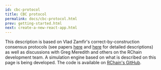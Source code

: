 ```yaml
---
id: cbc-protocol
title: CBC protocol
permalink: docs/cbc-protocol.html
prev: getting-started.html
next: create-a-new-react-app.html
---
```


This description is based on Vlad Zamfir's correct-by-construction consensus protocols (see papers [here](https://github.com/ethereum/research/blob/master/papers/cbc-consensus/AbstractCBC.pdf) and [here](https://github.com/ethereum/research/blob/master/papers/CasperTFG/CasperTFG.pdf) for detailed descriptions) as well as discussions with Greg Meredith and others on the RChain development team. A simulation engine based on what is described on this page is being developed. The code is available on [RChain's GitHub](https://github.com/rchain/Casper-Proof-of-Stake/tree/simulation-dev/simulation).